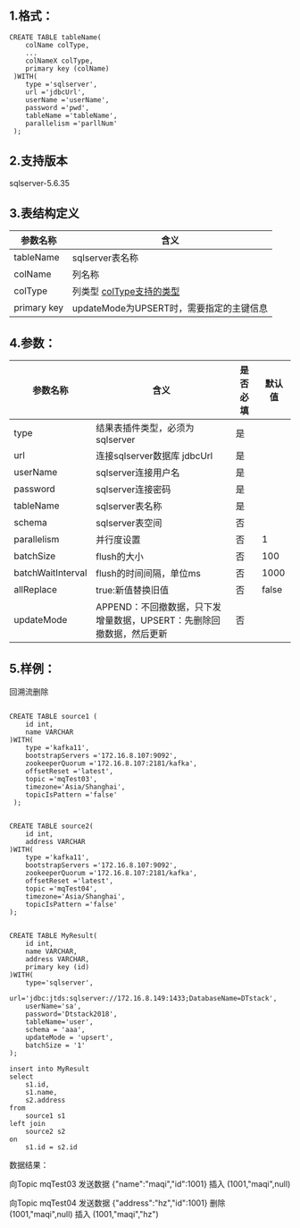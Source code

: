 ## 1.格式：
```
CREATE TABLE tableName(
    colName colType,
    ...
    colNameX colType,
    primary key (colName)
 )WITH(
    type ='sqlserver',
    url ='jdbcUrl',
    userName ='userName',
    password ='pwd',
    tableName ='tableName',
    parallelism ='parllNum'
 );

```

## 2.支持版本
 sqlserver-5.6.35
 
## 3.表结构定义
 
|参数名称|含义|
|----|---|
| tableName| sqlserver表名称|
| colName | 列名称|
| colType | 列类型 [colType支持的类型](../colType.md)|
| primary key | updateMode为UPSERT时，需要指定的主键信息|

## 4.参数：

|参数名称|含义|是否必填|默认值|
|----|----|----|----|
|type |结果表插件类型，必须为sqlserver|是||
|url | 连接sqlserver数据库 jdbcUrl |是||
|userName |sqlserver连接用户名 |是||
|password | sqlserver连接密码|是||
|tableName | sqlserver表名称|是||
|schema | sqlserver表空间|否||
|parallelism | 并行度设置|否|1|
|batchSize | flush的大小|否|100|
|batchWaitInterval | flush的时间间隔，单位ms|否|1000|
|allReplace| true:新值替换旧值|否|false|
|updateMode| APPEND：不回撤数据，只下发增量数据，UPSERT：先删除回撤数据，然后更新|否||

  
## 5.样例：

回溯流删除
```

CREATE TABLE source1 (
    id int,
    name VARCHAR
)WITH(
    type ='kafka11',
    bootstrapServers ='172.16.8.107:9092',
    zookeeperQuorum ='172.16.8.107:2181/kafka',
    offsetReset ='latest',
    topic ='mqTest03',
    timezone='Asia/Shanghai',
    topicIsPattern ='false'
 );


CREATE TABLE source2(
    id int,
    address VARCHAR
)WITH(
    type ='kafka11',
    bootstrapServers ='172.16.8.107:9092',
    zookeeperQuorum ='172.16.8.107:2181/kafka',
    offsetReset ='latest',
    topic ='mqTest04',
    timezone='Asia/Shanghai',
    topicIsPattern ='false'
);


CREATE TABLE MyResult(
    id int,
    name VARCHAR,
    address VARCHAR,
    primary key (id)
)WITH(
    type='sqlserver',
    url='jdbc:jtds:sqlserver://172.16.8.149:1433;DatabaseName=DTstack',
    userName='sa',
    password='Dtstack2018',
    tableName='user',
    schema = 'aaa',
    updateMode = 'upsert',
    batchSize = '1'
);

insert into MyResult
select 
	s1.id,
	s1.name,
	s2.address
from 
	source1 s1
left join
	source2 s2
on 	
	s1.id = s2.id

 ```
 
数据结果：

向Topic mqTest03 发送数据  {"name":"maqi","id":1001}  插入 (1001,"maqi",null)

向Topic mqTest04 发送数据  {"address":"hz","id":1001} 删除 (1001,"maqi",null) 插入  (1001,"maqi","hz")
